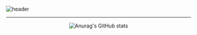 ![header](https://capsule-render.vercel.app/api?type=waving&color=timeGradient&text=ATeals🦆&animation=twinkling&fontSize=35&fontAlignY=35&fontAlign=50&height=200)

---

<div align="center">

![Anurag's GitHub stats](https://github-readme-stats.vercel.app/api?username=ATeals&theme=shadow_blue&show_icons=true)

</div>
